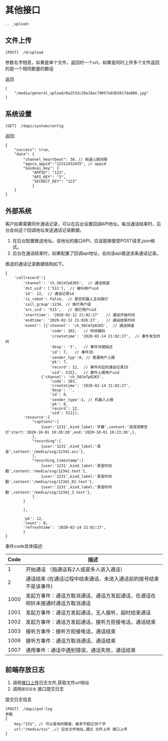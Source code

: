 # 其他接口


```eval_rst
.. _upload:
```
## 文件上传

```
[POST]  /d/upload
```
参数名字随意，如果是单个文件，返回的一个url，如果是同时上传多个文件返回的是一个相同数量的数组

返回
```
[
    "/media/general_upload/0a2533c28a18ac79057a93b5817da886.jpg"
]
```

## 系统设置

```
[GET]  /dapi/system/config
```

返回:

```
{
    "success": true,
    "data": {
        "channel_heartbeat": 30，// 频道心跳间隔
        "agora_appid":"12312432435", // appid
        "baiduai_key": {
            "APPID": "123", 
            "API_KEY": "3", 
            "SECRECT_KEY": "123"
            }
    }
}
```

## 外部系统

客户如果需要同步通话记录，可以在后台设置回调API地址。每当通话结束时，后台会向这个回调地址发送通话记录数据。

1. 在后台配置推送地址。该地址的接口API，应该能够接受POST请求,json格式。
2. 后台在通话结束时，如果配置了回调api地址，会向该api推送该条通话记录。

推送的通话记录数据结构如下。

```
{
    'callrecord':{
        'channel': 'ch_56Cm7p82K5',  // 通话频道
        'dst_uid': ['511'],  // 被叫用户uid
        'id': 12,  // 通话记录id
        'is_robot': False,  // 是否机器人主动拨打
        'call_group':1234, // 拨打用户组
        'src_uid': '515',   // 拨打用户uid
        'starttime': '2020-02-12 21:02:27'   // 通话开始时间
        'endtime': '2020-02-12 21:026:27',   // 通话结束时间
        'event': [{'channel': 'ch_56Cm7p82K5',  // 通话频道
                    'code': 102,   // 时间编码
                    'createtime': '2020-02-14 21:02:27',  // 事件发生时间
                    'desp': '3',   // 事件详细描述
                    'id': 7,   // 事件ID
                    'sender_typ':0, // 普通用户上报
                    'pk': 7,
                    'record': 12,  // 事件对应的通话记录ID
                    'uid': 515},   // 事件上报用户uid
                {'channel': 'ch_56Cm7p82K5',
                    'code': 103,
                    'createtime': '2020-02-14 21:02:27',
                    'desp': '',
                    'id': 8,
                    'sender_type':1, // 机器人上报
                    'pk': 8,
                    'record': 12,
                    'uid': 511}],
        'resource':{
            "captions":[
                {user:'1231',kind_label:'字幕',content:'深深深算宫灯'start:'2020-10-01 10:20:20',end:'2020-10-01 10:23:20',},
            ],
            "recording":[
                {user:'1231',kind_label:'录音',content:'/media/ssg/12342.acc'},
            ],
            "recording_timestamp":[
                {user:'1231',kind_label:'录音时间戳',content:'/media/ssg/12342.text'},
                {user:'1231',kind_label:'录音时间戳',content:'/media/ssg/12342_02.text'},
                {user:'1231',kind_label:'录音时间戳',content:'/media/ssg/12342_3.text'},
            ]
        }
            
        ],

        'pk': 12,
        'count': 0,  
        'refreshtime': '2020-02-14 21:02:27',
        }
}
```

事件code具体描述:

| Code | 描述 |
|------|------|
| 1   |  开始通话 （指通话有2人或是多人进入通话）|
| 2   | 通话结束 (在通话过程中结束通话，未进入通话前的拨号结束不是该事件) |
| 1000 | 发起方事件：通话方取消通话，通话方发起通话，在通话在响铃未接通时通话方取消通话 |
| 1001  | 发起方事件：通话方发起通话，无人接听，超时结束通话 |
| 1002  | 发起方事件：通话方发起通话，接听方拒接电话，通话结束 |
| 1003 | 接听方事件：接听方拒接电话，通话结束 |
| 1006 | 接听方事件：通话方取消通话，通话结束 |
| 1007 | 通用事件：通话中遇到错误，通话失败，通话结束 |


## 前端存放日志

1. 调用[接口上传](<upload>)日志文件,获取文件url地址
2. 调用`提交日志` 接口提交日志

提交日志信息
```
[POST]  /dapi/put-log
参数
{
    key:"231", // 可以查询的键值，最多不超过30个字
    url:"/media/sss" ,// 日志文件地址,通过 文件上传 接口上传
}
```